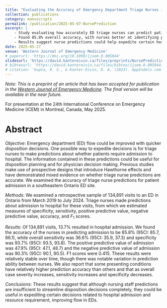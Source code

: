 ```yaml
---
title: "Evaluating the Accuracy of Emergency Department Triage Nurses in Predicting Patient Admissions: retrospective, large-sample evidence from a community ED"
collection: publications
category: manuscripts
permalink: /publication/2025-05-07-NursePrediction
excerpt: |
    - Study evaluating how accurately ED triage nurses can predict patient hospital admissions, using data from 134,891 visits over five years.
    - Found 85.8% overall accuracy, with nurses better at identifying patients who don't need admission (93.7% specificity) than identifying those who do (36.6% sensitivity).
    - Results suggest nurse predictions could help expedite certain hospital admission decisions and improve ED patient flow, despite not being reliable enough for complete automation.
date: 2025-05-27
venue: 'Western Journal of Emergency Medicine'
# paperurl: 'https://doi.org/10.1099/ijsem.0.005844'
slidesurl: 'https://david.kantereivin.ca/files/preprints/NursePrediction-2025-AcceptedWJEM.pdf'
# bibtexurl: 'https://david.kantereivin.ca/files/bibtex/ijsem.0.005844.bib'
# citation: 'Gupta, R. S., & Kanter-Eivin, D. A. (2023). AppIndels.com server: A web-based tool for the identification of known taxon-specific conserved signature indels in genome sequences. Validation of its genera, 3(5). https://doi.org/10.1099/ijsem.0.005844 '
---
```



*Note: This is a preprint of an article that has been accepted for publication in the [Western Journal of Emergency Medicine](https://westjem.com/). The final version will be available in the near future.*

For presentation at the 24th International Conference on Emergency Medicine (ICEM) in Montreal, Canada, May 2025.

# Abstract
*Objective*: Emergency department (ED) flow could be improved with quicker disposition decisions. One possible way to expedite decisions is for triage nurses to make predictions about whether patients require admission to hospital. The information contained in these predictions could be useful for disposition planning and for physician decision making. Previous studies make use of prospective designs that introduce Hawthorne effects and have demonstrated mixed evidence on whether triage nurse predictions are accurate. We examined the accuracy of triage nurse predictions for patient admission in a southeastern Ontario ED site.

*Methods*: We examined a retrospective sample of 134,891 visits to an ED in Ontario from March 2019 to July 2024. Triage nurses made predictions about admission to hospital for these visits, from which we estimated measures of specificity, sensitivity, positive predictive value, negative predictive value, accuracy, and $F_1$ scores.

*Results*: Of 134,891 visits, 13.7% resulted in hospital admission. We found the accuracy of the nurses in predicting admission to be 85.8% (95CI: 85.7, 86.1), while overall sensitivity was 36.6% (95CI: 35.9, 37.3) and specificity was 93.7% (95CI: 93.5, 93.8). The positive predictive value of admission was 47.9%  (95CI: 47.1, 48.7) and the negative predictive value of admission was 90.3% (95CI: 90.1, 90.5). F1 scores were 0.415. These results were relatively stable over time, though there was notable variation in prediction ability between nurses. We also report that some presenting conditions have relatively higher prediction accuracy than others and that as overall case severity increases, sensitivity increases and specificity decreases.

*Conclusions*: These results suggest that although nursing staff predictions are insufficient to streamline disposition decisions completely, they could be useful in expediting certain decisions related to hospital admission and resource requirement, improving flow in EDs.
